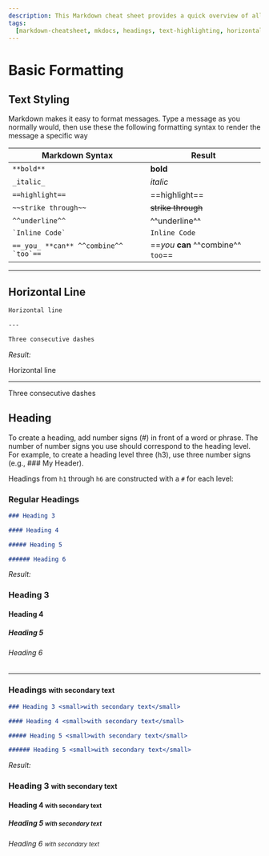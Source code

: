 ```yaml
---
description: This Markdown cheat sheet provides a quick overview of all the Markdown syntax elements for MkDocs and Material Theme for MkDocs. Includes Markddown Headings and Markddown Text Highlighting, Horizontal Line.
tags:
  [markdown-cheatsheet, mkdocs, headings, text-highlighting, horizontal-line]
---
```


# Basic Formatting

## Text Styling

Markdown makes it easy to format messages. Type a message as you normally would, then use these the following formatting syntax to render the message a specific way

| **Markdown Syntax**                       | **Result**                          |
| ----------------------------------------- | ----------------------------------- |
| `**bold**`                                | **bold**                            |
| `_italic_`                                | _italic_                            |
| `==highlight==`                           | ==highlight==                       |
| `~~strike through~~`                      | ~~strike through~~                  |
| `^^underline^^`                           | ^^underline^^                       |
| `` `Inline Code` ``                       | `Inline Code`                       |
| `` ==_you_ **can** ^^combine^^ `too`== `` | ==_you_ **can** ^^combine^^ `too`== |

---

## Horizontal Line

```markdown
Horizontal line

---

Three consecutive dashes
```

_Result:_

Horizontal line

---

Three consecutive dashes

## Heading

To create a heading, add number signs (#) in front of a word or phrase. The number of number signs you use should correspond to the heading level. For example, to create a heading level three (h3), use three number signs (e.g., ### My Header).

Headings from `h1` through `h6` are constructed with a `#` for each level:

### Regular Headings

```markdown
### Heading 3

#### Heading 4

##### Heading 5

###### Heading 6
```

_Result:_

### Heading 3

#### Heading 4

##### Heading 5

###### Heading 6

---

### Headings <small>with secondary text</small>

```markdown
### Heading 3 <small>with secondary text</small>

#### Heading 4 <small>with secondary text</small>

##### Heading 5 <small>with secondary text</small>

###### Heading 5 <small>with secondary text</small>
```

_Result:_

### Heading 3 <small>with secondary text</small>

#### Heading 4 <small>with secondary text</small>

##### Heading 5 <small>with secondary text</small>

###### Heading 6 <small>with secondary text</small>
